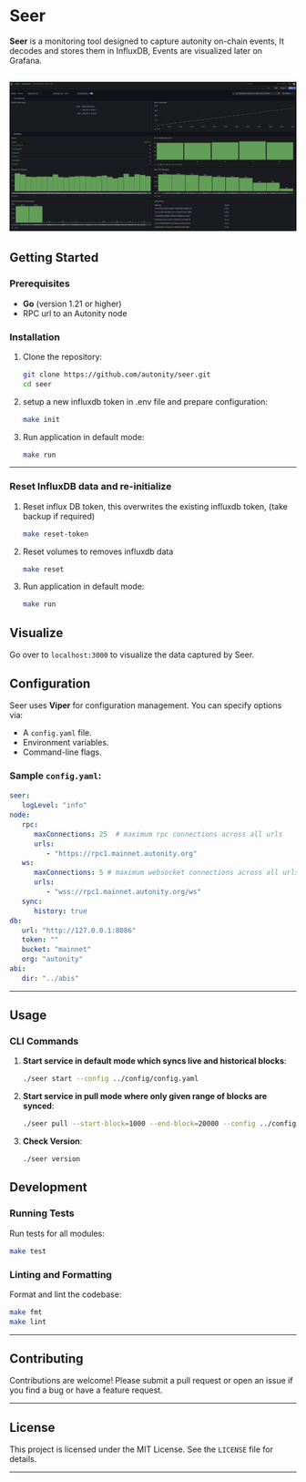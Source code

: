 # Seer

**Seer** is a monitoring tool designed to capture autonity on-chain events, 
It decodes and stores them in InfluxDB, Events are visualized later on Grafana.

![dashboard_preview](images/dashboard_preview.png)
---

## Getting Started

### Prerequisites

- **Go** (version 1.21 or higher)
- RPC url to an Autonity node

### Installation

1. Clone the repository:
   ```bash
   git clone https://github.com/autonity/seer.git
   cd seer
   ```

2. setup a new influxdb token in .env file and prepare configuration:
   ```bash
   make init
   ```

3. Run application in default mode:
   ```bash
   make run
   ```
---

### Reset InfluxDB data and re-initialize
1. Reset influx DB token, this overwrites the existing influxdb token, (take backup if required)
   ```bash
   make reset-token
   ```
2. Reset volumes to removes influxdb data
   ```bash
   make reset
   ```
3. Run application in default mode:
   ```bash
   make run
   ```

## Visualize
Go over to ```localhost:3000``` to visualize the data captured by Seer.


## Configuration

Seer uses **Viper** for configuration management. You can specify options via:
- A `config.yaml` file.
- Environment variables.
- Command-line flags.

### Sample `config.yaml`:
```yaml
seer:
   logLevel: "info"
node:
   rpc:
      maxConnections: 25  # maximum rpc connections across all urls
      urls:
         - "https://rpc1.mainnet.autonity.org"
   ws:
      maxConnections: 5 # maximum websocket connections across all urls
      urls:
         - "wss://rpc1.mainnet.autonity.org/ws"
   sync:
      history: true 
db:
   url: "http://127.0.0.1:8086"
   token: ""
   bucket: "mainnet"
   org: "autonity"
abi:
   dir: "../abis"
```
---

## Usage

### CLI Commands

1. **Start service in default mode which syncs live and historical blocks**:
   ```bash
   ./seer start --config ../config/config.yaml
   ```

2. **Start service in pull mode where only given range of blocks are synced**:
   ```bash
   ./seer pull --start-block=1000 --end-block=20000 --config ../config/config.yaml
   ```

3. **Check Version**:
   ```bash
   ./seer version
   ```

## Development

### Running Tests

Run tests for all modules:
```bash
make test
```

### Linting and Formatting

Format and lint the codebase:
```bash
make fmt
make lint
```

---

## Contributing

Contributions are welcome! Please submit a pull request or open an issue if you find a bug or have a feature request.

---

## License

This project is licensed under the MIT License. See the `LICENSE` file for details.

---

